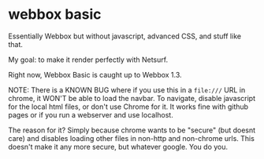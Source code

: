 # webbox basic
Essentially Webbox but without javascript, advanced CSS, and stuff like that.

My goal: to make it render perfectly with Netsurf.

Right now, Webbox Basic is caught up to Webbox 1.3.

NOTE: There is a KNOWN BUG where if you use this in a `file:///` URL in chrome, it WON'T be able to load the navbar. To navigate, disable javascript for the local html files, or don't use Chrome for it. It works fine with github pages or if you run a webserver and use localhost.

The reason for it? Simply because chrome wants to be "secure" (but doesnt care) and disables loading other files in non-http and non-chrome urls. This doesn't make it any more secure, but whatever google. You do you.
